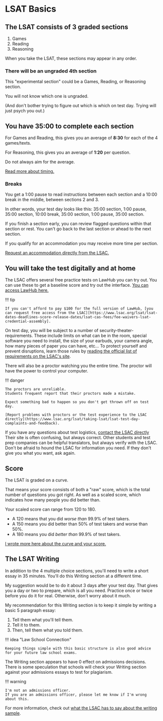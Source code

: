 # LSAT Basics

## The LSAT consists of 3 graded sections

1. Games
2. Reading
3. Reasoning

When you take the LSAT, these sections may appear in any order.

### There will be an ungraded 4th section

This "experimental section" could be a Games, Reading, or Reasoning section.

You will not know which one is ungraded.

(And don't bother trying to figure out which is which on test day.
Trying will just psych you out.)

## You have 35:00 to complete each section

For Games and Reading, this gives you an average of **8:30** for each of the 4 games/texts.

For Reasoning, this gives you an average of **1:20** per question.

Do not always aim for the average.

[Read more about timing.][timing]

### Breaks

You get a 1:00 pause to read instructions between each section and a 10:00 break in the middle, between sections 2 and 3.

In other words, your test day looks like this: 35:00 section, 1:00 pause, 35:00 section, 10:00 break, 35:00 section, 1:00 pause, 35:00 section.

If you finish a section early, you can review flagged questions within that section or rest.
You can't go back to the last section or ahead to the next section.

If you qualify for an accommodation you may receive more time per section.

[Request an accommodation directly from the LSAC.][accommodation]

## You will take the test digitally and at home

The LSAC offers several free practice tests on LawHub you can try out.
You can use these to get a baseline score and try out the interface.
[You can access LawHub here.][lawhub]

!!! tip

    If you can't afford to pay $100 for the full version of LawHub, [you can request free access from the LSAC][https://www.lsac.org/lsat/lsat-dates-deadlines-score-release-dates/lsat-cas-fees/fee-waivers-lsat-credential-assembly].

On test day, you will be subject to a number of security-theater-requirements.
These include limits on what can be in the room, special software you need to install, the size of your earbuds, your camera angle, how many pieces of paper you can have, etc...
To protect yourself and prevent disruptions, learn those rules by [reading the official list of requirements on the LSAC's site][requirements].

There will also be a proctor watching you the entire time.
The proctor will have the power to control your computer.

!!! danger

    The proctors are unreliable.
    Students frequent report that their proctors made a mistake.

    Expect something bad to happen so you don't get thrown off on test day.
    
    [Report problems with proctors or the test experience to the LSAC directly](https://www.lsac.org/lsat/taking-lsat/lsat-test-day-complaints-and-feedback).

If you have any questions about test logistics, [contact the LSAC directly][contact]
Their site is often confusing, but always correct.
Other students and test prep companies can be helpful translators, but always verify with the LSAC.
Don't be afraid to hound the LSAC for information you need.
If they don't give you what you want, ask again.

## Score

The LSAT is graded on a curve.

That means your score consists of both a "raw" score, which is the total number of questions you got right.
As well as a scaled score, which indicates how many people you did better than.

Your scaled score can range from 120 to 180.

- A 120 means that you did *worse than* 99.9% of test takers.
- A 150 means you did better than 50% of test takers and worse than 50%.
- A 180 means you did *better than* 99.9% of test takers.

[I wrote more here about the curve and your score.][score]

## The LSAT Writing

In addition to the 4 multiple choice sections, you'll need to write a short essay in 35 minutes.
You'll do this Writing section at a different time.

My suggestion would be to do it about 3 days after your test day.
That gives you a day or two to prepare, which is all you need.
Practice once or twice before you do it for real.
Otherwise, don't worry about it much.

My recommendation for this Writing section is to keep it simple by writing a basic 5 paragraph essay:

1. Tell them what you'll tell them.
2. Tell it to them.
3. Then, tell them what you told them.

!!! idea "Law School Connection"

    Keeping things simple with this basic structure is also good advice for your future law school exams.

The Writing section appears to have 0 effect on admissions decisions.
There is some speculation that schools will check your Writing section against your admissions essays to test for plagiarism.

!!! warning

    I'm not an admissions officer. 
    If you are an admissions officer, please let me know if I'm wrong about this.

For more information, check out [what the LSAC has to say about the writing sample][writing].

[lawhub]: https://lawhub.lsac.org/
[timing]: /time/
[accommodation]: https://www.lsac.org/lsat/lsac-policy-accommodations-test-takers-disabilities
[requirements]: https://www.lsac.org/lsat/taking-lsat/getting-ready-your-lsat-exam
[contact]: https://www.lsac.org/contact
[writing]: https://www.lsac.org/lsat/taking-lsat/about-lsat-writing
[score]: /fundamentals/scores/
